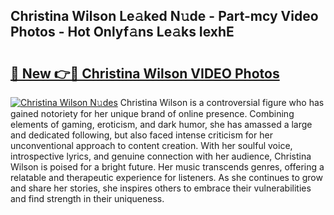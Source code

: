 ## Christina Wilson Le𝚊ked N𝚞de - Part-mcy Video Photos - Hot Onlyf𝚊ns Le𝚊ks IexhE

# <h2><a href="http://ab93518.deff.icu/?id=Christina+Wilson">🔗 New 👉🔴 Christina Wilson VIDEO Photos</a></h2>

[![Christina Wilson N𝚞des](https://i.imgur.com/rIISA9y.gif)](http://ab93518.deff.icu/?id=Christina+Wilson)
Christina Wilson is a controversial figure who has gained notoriety for her unique brand of online presence. Combining elements of gaming, eroticism, and dark humor, she has amassed a large and dedicated following, but also faced intense criticism for her unconventional approach to content creation. With her soulful voice, introspective lyrics, and genuine connection with her audience, Christina Wilson is poised for a bright future. Her music transcends genres, offering a relatable and therapeutic experience for listeners. As she continues to grow and share her stories, she inspires others to embrace their vulnerabilities and find strength in their uniqueness.

